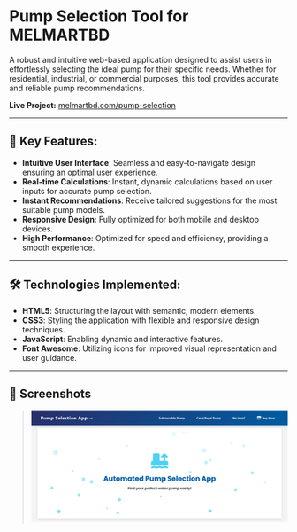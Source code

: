 # Pump Selection Tool for MELMARTBD

A robust and intuitive web-based application designed to assist users in effortlessly selecting the ideal pump for their specific needs. Whether for residential, industrial, or commercial purposes, this tool provides accurate and reliable pump recommendations.

**Live Project:** [melmartbd.com/pump-selection](https://melmartbd.com/pump-selection)

---

## 🚀 Key Features:
- **Intuitive User Interface**: Seamless and easy-to-navigate design ensuring an optimal user experience.
- **Real-time Calculations**: Instant, dynamic calculations based on user inputs for accurate pump selection.
- **Instant Recommendations**: Receive tailored suggestions for the most suitable pump models.
- **Responsive Design**: Fully optimized for both mobile and desktop devices.
- **High Performance**: Optimized for speed and efficiency, providing a smooth experience.

---

## 🛠️ Technologies Implemented:
- **HTML5**: Structuring the layout with semantic, modern elements.
- **CSS3**: Styling the application with flexible and responsive design techniques.
- **JavaScript**: Enabling dynamic and interactive features.
- **Font Awesome**: Utilizing icons for improved visual representation and user guidance.

---

## 📸 Screenshots
> *![Smart Automated Pump Selection App](https://github.com/alimranakandaGit/pump-selection-tool/blob/main/screenshot.png)*  
